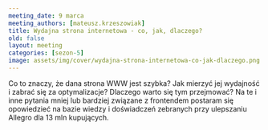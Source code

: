 ```yaml
---
meeting_date: 9 marca
meeting_authors: [mateusz.krzeszowiak]
title: Wydajna strona internetowa - co, jak, dlaczego?
old: false
layout: meeting
categories: [sezon-5]
image: assets/img/cover/wydajna-strona-internetowa-co-jak-dlaczego.png
---
```


Co to znaczy, że dana strona WWW jest szybka? Jak mierzyć jej wydajność i zabrać się za optymalizacje? Dlaczego warto się tym przejmować? Na te i inne pytania mniej lub bardziej związane z frontendem postaram się opowiedzieć na bazie wiedzy i doświadczeń zebranych przy ulepszaniu Allegro dla 13 mln kupujących.